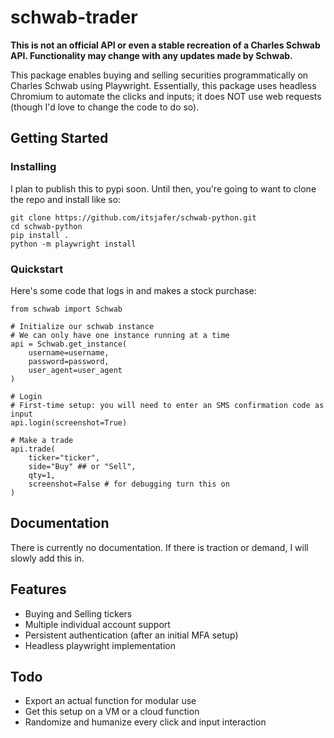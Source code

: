 # schwab-trader

**This is not an official API or even a stable recreation of a Charles Schwab API. Functionality may change with any updates made by Schwab.**

This package enables buying and selling securities programmatically on Charles Schwab using Playwright. Essentially, this package uses headless Chromium to automate the clicks and inputs; it does NOT use web requests (though I'd love to change the code to do so).

## Getting Started

### Installing

I plan to publish this to pypi soon. Until then, you're going to want to clone the repo and install like so:

```
git clone https://github.com/itsjafer/schwab-python.git
cd schwab-python
pip install .
python -m playwright install
```

### Quickstart

Here's some code that logs in and makes a stock purchase:
```
from schwab import Schwab

# Initialize our schwab instance
# We can only have one instance running at a time
api = Schwab.get_instance(
    username=username,
    password=password,
    user_agent=user_agent
)

# Login
# First-time setup: you will need to enter an SMS confirmation code as input
api.login(screenshot=True)

# Make a trade
api.trade(
    ticker="ticker", 
    side="Buy" ## or "Sell", 
    qty=1,
    screenshot=False # for debugging turn this on
)
```

## Documentation

There is currently no documentation. If there is traction or demand, I will slowly add this in.

## Features

* Buying and Selling tickers
* Multiple individual account support
* Persistent authentication (after an initial MFA setup)
* Headless playwright implementation

## Todo

* Export an actual function for modular use
* Get this setup on a VM or a cloud function
* Randomize and humanize every click and input interaction

